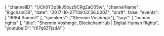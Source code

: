 {
    "channelID": "UCh0Y3p3kJ9oyz9CRgZaO05w",
    "channelName": "BigchainDB",
    "date": "2017-10-27T09:02:56.000Z",
    "draft": false,
    "events": [
        "9984 Summit"
    ],
    "speakers": ["Shermin Voshmgir"],
    "tags": [
        "human rights"
    ],
    "title": "Shermin Voshmgir, BlockchainHub | Digital Human Rights",
    "youtubeID": "r67q8ZFjsdA"
}
